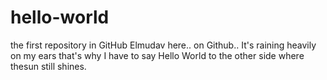 # hello-world
the first repository in GitHub
Elmudav here.. on Github.. It's raining heavily on my ears that's why I have to say Hello World to the other side where thesun still shines.
